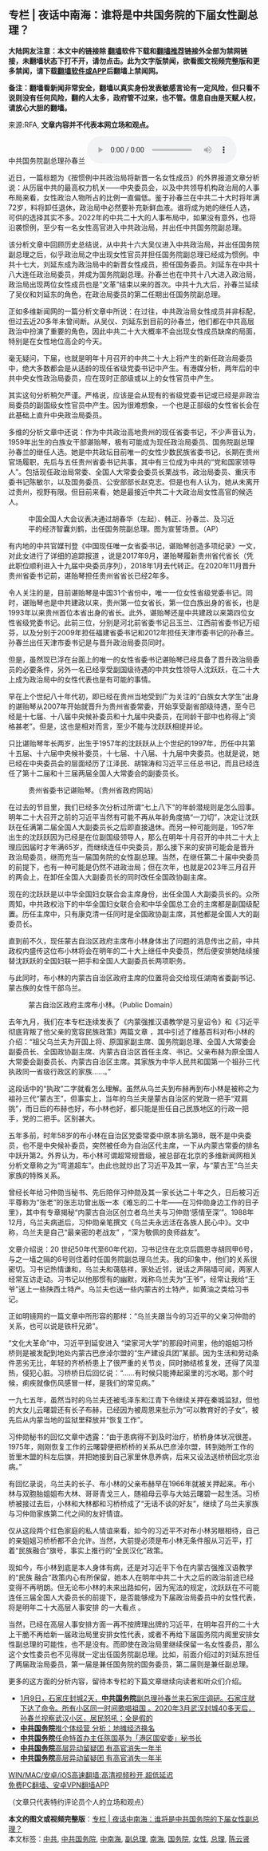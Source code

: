  <h2>专栏 | 夜话中南海：谁将是中共国务院的下届女性副总理？</h2> <p class="notice"><b>大陆网友注意：本文中的链接除 <a href="https://github.com/bannedbook/fanqiang" >翻墙</a>软件下载和<a href="https://github.com/killgcd/justmysocks/blob/master/README.md">翻墙推荐</a>链接外全部为禁网链接，未翻墙状态下打不开，请勿点击。此为文字版禁闻，欲看图文视频完整版和更多禁闻，请下载<a href="https://github.com/bannedbook/fanqiang">翻墙软件或APP</a>后翻墙上禁闻网。</p><p>备注：翻墙看新闻非常安全，翻墙以真实身份发表敏感言论有一定风险，但只看不说则没有任何风险，翻的人太多，政府管不过来，也不管。信息自由是天赋人权，请放心大胆的翻墙。</b></p>  <div class="entry"> <p>来源:RFA, <strong>文章内容并不代表本网立场和观点。</strong></p> <p>&#20013;&#20849;&#22269;&#21153;&#38498;&#21103;&#24635;&#29702;&#23385;&#26149;&#20848;             <audio controls="controls" preload="metadata" src="https://www.rfa.org/mandarin/zhuanlan/yehuazhongnanhai/gx-06112021150449.html/@@stream" type="audio/mpeg"></audio></p> <p>&#36817;&#26085;&#65292;&#19968;&#31687;&#26631;&#39064;&#20026;&#12298;&#25353;&#24815;&#20363;&#20013;&#20849;&#25919;&#27835;&#23616;&#23558;&#26032;&#26187;&#19968;&#21517;&#22899;&#24615;&#25104;&#21592;&#12299;&#30340;&#22806;&#30028;&#25253;&#36947;&#25991;&#31456;&#20998;&#26512;&#35828;&#65306;&#20174;&#21382;&#23626;&#20013;&#20849;&#30340;&#26368;&#39640;&#26435;&#21147;&#26426;&#20851;&#8212;&#8212;&#20013;&#22830;&#22996;&#21592;&#20250;&#65292;&#20197;&#21450;&#20013;&#20849;&#39046;&#23548;&#26426;&#26500;&#25919;&#27835;&#23616;&#30340;&#20154;&#20107;&#24067;&#23616;&#26469;&#30475;&#65292;&#22899;&#24615;&#25919;&#27835;&#20154;&#29289;&#25152;&#21344;&#30340;&#27604;&#20363;&#19968;&#30452;&#20559;&#20302;&#12290;&#37492;&#20110;&#23385;&#26149;&#20848;&#22312;&#20013;&#20849;&#20108;&#21313;&#22823;&#26102;&#23558;&#24180;&#28385;72&#23681;&#65292;&#26009;&#23558;&#21368;&#20219;&#36864;&#20241;&#65292;&#25919;&#27835;&#23616;&#20013;&#24517;&#28982;&#35201;&#34917;&#20805;&#26032;&#40092;&#34880;&#28082;&#12290;&#35841;&#23558;&#25104;&#20026;&#22905;&#30340;&#32487;&#20219;&#20154;&#36873;&#65292;&#21487;&#20379;&#30340;&#36873;&#25321;&#20854;&#23454;&#19981;&#22810;&#12290;2022&#24180;&#30340;&#20013;&#20849;&#20108;&#21313;&#22823;&#30340;&#20154;&#20107;&#24067;&#23616;&#20013;&#65292;&#22914;&#26524;&#27809;&#26377;&#24847;&#22806;&#65292;&#20063;&#23558;&#27839;&#34989;&#24815;&#20363;&#65292;&#33267;&#23569;&#26377;&#19968;&#21517;&#22899;&#24615;&#39640;&#23448;&#36827;&#20837;&#20013;&#20849;&#25919;&#27835;&#23616;&#65292;&#24182;&#20986;&#20219;&#20013;&#20849;&#22269;&#21153;&#38498;&#21103;&#24635;&#29702;&#12290;</p> <p>&#35813;&#20998;&#26512;&#25991;&#31456;&#20013;&#22238;&#39038;&#21382;&#21490;&#24635;&#32467;&#35828;&#65292;&#20174;&#20013;&#20849;&#21313;&#20845;&#22823;&#21556;&#20202;&#36827;&#20837;&#20013;&#20849;&#25919;&#27835;&#23616;&#65292;&#24182;&#20986;&#20219;&#22269;&#21153;&#38498;&#21103;&#24635;&#29702;&#20043;&#21518;&#65292;&#20284;&#20046;&#25919;&#27835;&#23616;&#20043;&#20013;&#20986;&#29616;&#22899;&#24615;&#23448;&#21592;&#24182;&#25285;&#20219;&#22269;&#21153;&#38498;&#21103;&#24635;&#29702;&#24050;&#32463;&#25104;&#20026;&#24815;&#20363;&#12290;&#20013;&#20849;&#21313;&#19971;&#22823;&#65292;&#21016;&#24310;&#19996;&#25104;&#20026;&#25919;&#27835;&#23616;&#20013;&#30340;&#26032;&#26187;&#22899;&#24615;&#25104;&#21592;&#65292;&#25285;&#20219;&#22269;&#21153;&#22996;&#21592;&#12290;&#21016;&#24310;&#19996;&#22312;&#20013;&#20849;&#21313;&#20843;&#22823;&#36830;&#20219;&#25919;&#27835;&#23616;&#22996;&#21592;&#65292;&#24182;&#25104;&#20026;&#22269;&#21153;&#38498;&#21103;&#24635;&#29702;&#12290;&#23385;&#26149;&#20848;&#20063;&#22312;&#20013;&#20849;&#21313;&#20843;&#22823;&#36827;&#20837;&#25919;&#27835;&#23616;&#65292;&#25919;&#27835;&#23616;&#20986;&#29616;&#20004;&#20301;&#22899;&#24615;&#25104;&#21592;&#20063;&#26159;&#8220;&#25991;&#38761;&#8221;&#32467;&#26463;&#20197;&#26469;&#30340;&#39318;&#27425;&#12290;&#20013;&#20849;&#21313;&#20061;&#22823;&#21518;&#65292;&#23385;&#26149;&#20848;&#24310;&#32493;&#20102;&#21556;&#20202;&#21644;&#21016;&#24310;&#19996;&#30340;&#35282;&#33394;&#65292;&#22312;&#25919;&#27835;&#23616;&#22996;&#21592;&#30340;&#31532;&#20108;&#20219;&#26399;&#20986;&#20219;&#22269;&#21153;&#38498;&#21103;&#24635;&#29702;&#12290; </p> <p>&#27491;&#22914;&#22810;&#32500;&#26032;&#38395;&#32593;&#30340;&#19968;&#31687;&#20998;&#26512;&#25991;&#31456;&#20013;&#25152;&#35828;&#65306;&#22312;&#36807;&#24448;&#65292;&#20013;&#20849;&#25919;&#27835;&#23616;&#22899;&#24615;&#25104;&#21592;&#24182;&#38750;&#26631;&#37197;&#65292;&#20294;&#36807;&#21435;&#36817;20&#22810;&#24180;&#26410;&#26366;&#38388;&#26029;&#12290;&#20174;&#21556;&#20202;&#12289;&#21016;&#24310;&#19996;&#21040;&#30446;&#21069;&#30340;&#23385;&#26149;&#20848;&#65292;&#20182;&#20204;&#37117;&#22312;&#20013;&#20849;&#39640;&#23618;&#25919;&#27835;&#20013;&#25198;&#28436;&#20102;&#37325;&#35201;&#30340;&#35282;&#33394;&#65292;&#22240;&#27492;&#20013;&#20849;&#20108;&#21313;&#22823;&#22823;&#27010;&#29575;&#19981;&#20250;&#20986;&#29616;&#22899;&#24615;&#25104;&#21592;&#32570;&#24109;&#30340;&#23616;&#38754;&#65292;&#29305;&#21035;&#26159;&#22312;&#22899;&#24615;&#22320;&#20301;&#39640;&#20225;&#30340;&#20170;&#22825;&#12290;</p> <p>&#27627;&#26080;&#30097;&#38382;&#65292;&#19979;&#23626;&#65292;&#20063;&#23601;&#26159;&#26126;&#24180;&#21313;&#26376;&#21484;&#24320;&#30340;&#20013;&#20849;&#20108;&#21313;&#22823;&#19978;&#23558;&#20135;&#29983;&#30340;&#26032;&#20219;&#25919;&#27835;&#23616;&#22996;&#21592;&#20013;&#65292;&#32477;&#22823;&#22810;&#25968;&#37117;&#20250;&#26159;&#20174;&#36866;&#40836;&#30340;&#29616;&#20219;&#30465;&#32423;&#20826;&#22996;&#20070;&#35760;&#20013;&#20135;&#29983;&#12290;&#26377;&#28207;&#23186;&#20998;&#26512;&#65292;&#20004;&#24180;&#21518;&#30340;&#20013;&#20849;&#20013;&#22830;&#22899;&#24615;&#25919;&#27835;&#23616;&#22996;&#21592;&#65292;&#24212;&#22312;&#29616;&#26102;&#27491;&#37096;&#32423;&#25110;&#20197;&#19978;&#30340;&#22899;&#24615;&#23448;&#21592;&#20013;&#20135;&#29983;&#12290;</p> <p>&#20854;&#23454;&#36825;&#21477;&#20998;&#26512;&#31245;&#27424;&#20005;&#35880;&#12290;&#20005;&#26684;&#35828;&#65292;&#24212;&#35813;&#26159;&#20250;&#20174;&#29616;&#26377;&#30340;&#30465;&#32423;&#20826;&#22996;&#20070;&#35760;&#25110;&#24050;&#32463;&#26159;&#38750;&#25919;&#27835;&#23616;&#22996;&#21592;&#30340;&#21103;&#22269;&#32423;&#22899;&#24615;&#23448;&#21592;&#20013;&#20135;&#29983;&#12290;&#22240;&#20026;&#24456;&#38590;&#24819;&#35937;&#65292;&#19968;&#20010;&#20063;&#26159;&#27491;&#37096;&#32423;&#30340;&#22899;&#24615;&#30465;&#38271;&#20250;&#22312;&#27492;&#22522;&#30784;&#19978;&#30452;&#21319;&#20013;&#22830;&#25919;&#27835;&#23616;&#22996;&#21592;&#12290;</p> <p>&#22810;&#32500;&#30340;&#20998;&#26512;&#25991;&#31456;&#20013;&#36824;&#35828;&#65306;&#20316;&#20026;&#20013;&#20849;&#25919;&#27835;&#39640;&#22320;&#36149;&#24030;&#30340;&#29616;&#20219;&#30465;&#22996;&#20070;&#35760;&#65292;&#19981;&#23569;&#22768;&#38899;&#35748;&#20026;&#65292;1959&#24180;&#20986;&#29983;&#30340;&#30333;&#26063;&#22899;&#24178;&#37096;&#35852;&#36155;&#29748;&#65292;&#26497;&#26377;&#21487;&#33021;&#25104;&#20026;&#29616;&#20219;&#25919;&#27835;&#23616;&#22996;&#21592;&#12289;&#22269;&#21153;&#38498;&#21103;&#24635;&#29702;&#23385;&#26149;&#20848;&#30340;&#32487;&#20219;&#20154;&#36873;&#12290;&#22905;&#26159;&#20013;&#20849;&#25919;&#22363;&#30446;&#21069;&#21807;&#19968;&#30340;&#22899;&#24615;&#23569;&#25968;&#27665;&#26063;&#30465;&#22996;&#20070;&#35760;&#65292;&#38271;&#26399;&#22312;&#36149;&#24030;&#23448;&#22330;&#23653;&#32844;&#65292;&#20808;&#21518;&#19982;&#20116;&#20219;&#36149;&#24030;&#30465;&#22996;&#20070;&#35760;&#20849;&#20107;&#65292;&#20854;&#20013;&#26377;&#19977;&#20301;&#25104;&#20026;&#20013;&#20849;&#30340;&#8220;&#20826;&#21644;&#22269;&#23478;&#39046;&#23548;&#20154;&#8221;&#12290;&#21253;&#25324;&#29616;&#20219;&#25919;&#27835;&#23616;&#24120;&#22996;&#12289;&#20840;&#22269;&#20154;&#22823;&#24120;&#22996;&#20250;&#22996;&#21592;&#38271;&#26647;&#25112;&#20070;&#65292;&#25919;&#27835;&#23616;&#22996;&#21592;&#12289;&#37325;&#24198;&#24066;&#22996;&#20070;&#35760;&#38472;&#25935;&#23572;&#65292;&#20197;&#21450;&#22269;&#21153;&#22996;&#21592;&#12289;&#20844;&#23433;&#37096;&#37096;&#38271;&#36213;&#20811;&#24535;&#12290;&#20294;&#26159;&#20063;&#26377;&#20154;&#35748;&#20026;&#65292;&#22905;&#20174;&#26410;&#31163;&#24320;&#36807;&#36149;&#24030;&#65292;&#35270;&#37326;&#26377;&#38480;&#12290;&#20294;&#30446;&#21069;&#26469;&#30475;&#65292;&#22905;&#26159;&#26368;&#25509;&#36817;&#20013;&#20849;&#20108;&#21313;&#22823;&#25919;&#27835;&#23616;&#22899;&#24615;&#39640;&#23448;&#30340;&#20505;&#36873;&#20154;&#12290;</p>  <p><figure> <figcaption>&#20013;&#22269;&#20840;&#22269;&#20154;&#22823;&#20250;&#35758;&#34920;&#20915;&#36890;&#36807;&#32993;&#26149;&#21326;&#65288;&#24038;&#36215;&#65289;&#12289;&#38889;&#27491;&#12289;&#23385;&#26149;&#20848;&#12289;&#21450;&#20064;&#36817;&#24179;&#30340;&#32463;&#27982;&#26234;&#22218;&#21016;&#40548;&#65292;&#20986;&#20219;&#22269;&#21153;&#38498;&#21103;&#24635;&#29702;&#12290;&#22270;&#20026;&#23459;&#35475;&#22330;&#26223;&#12290;&#65288;AP&#65289;</figcaption></figure> <p>&#26377;&#20869;&#22320;&#30340;&#20013;&#20849;&#23448;&#23186;&#21002;&#30331;&#12298;&#20013;&#22269;&#29616;&#20219;&#21807;&#19968;&#22899;&#30465;&#22996;&#20070;&#35760;&#65292;&#35852;&#36155;&#29748;&#21019;&#36896;&#22810;&#39033;&#32426;&#24405;&#12299;&#19968;&#25991;&#65292;&#23545;&#27492;&#22899;&#36827;&#34892;&#20102;&#35814;&#32454;&#30340;&#36861;&#36394;&#25253;&#36947; &#65292;&#35828;&#26159;2017&#24180;9&#26376;&#65292;&#35852;&#36155;&#29748;&#23653;&#26032;&#36149;&#24030;&#30465;&#20195;&#30465;&#38271;&#65288;&#20973;&#27492;&#32844;&#20301;&#39034;&#21033;&#36827;&#20837;&#21313;&#20061;&#23626;&#20013;&#22830;&#22996;&#21592;&#24207;&#21015;&#65289;&#65292;2018&#24180;1&#26376;&#21435;&#20195;&#36716;&#27491;&#12290;&#22312;2020&#24180;11&#26376;&#26187;&#21319;&#36149;&#24030;&#30465;&#22996;&#20070;&#35760;&#21069;&#65292;&#35852;&#36155;&#29748;&#25285;&#20219;&#36149;&#24030;&#30465;&#30465;&#38271;&#24050;&#32463;2&#24180;&#22810;&#12290;</p> <p>&#20196;&#20154;&#20851;&#27880;&#30340;&#26159;&#65292;&#30446;&#21069;&#35852;&#36155;&#29748;&#26159;&#20013;&#22269;31&#20010;&#30465;&#20221;&#20013;&#65292;&#21807;&#19968;&#19968;&#20301;&#22899;&#24615;&#30465;&#32423;&#20826;&#22996;&#20070;&#35760;&#12290;&#21516;&#26102;&#65292;&#35852;&#36155;&#29748;&#20063;&#26159;&#20013;&#20849;&#24314;&#25919;&#20197;&#26469;&#65292;&#36149;&#24030;&#31532;&#19968;&#20301;&#22899;&#30465;&#38271;&#65292;&#31532;&#19968;&#20301;&#30333;&#26063;&#20986;&#36523;&#30340;&#30465;&#38271;&#65292;&#20063;&#26159;1993&#24180;&#20197;&#26469;&#36149;&#24030;&#39318;&#20301;&#26412;&#30465;&#20986;&#36523;&#30340;&#30465;&#38271;&#12290;&#27492;&#22806;&#65292;&#35852;&#36155;&#29748;&#36824;&#26159;&#20013;&#20849;&#24314;&#25919;&#20197;&#26469;&#31532;&#22235;&#20301;&#22899;&#24615;&#30465;&#32423;&#20826;&#22996;&#20070;&#35760;&#12290;&#27492;&#21069;&#19977;&#20301;&#65292;&#20998;&#21035;&#26159;&#27827;&#21271;&#21069;&#30465;&#22996;&#20070;&#35760;&#21525;&#29577;&#20848;&#12289;&#27743;&#35199;&#21069;&#30465;&#22996;&#20070;&#35760;&#19975;&#32461;&#33452;&#65292;&#20197;&#21450;&#20998;&#21035;&#20110;2009&#24180;&#25285;&#20219;&#31119;&#24314;&#30465;&#22996;&#20070;&#35760;&#21644;2012&#24180;&#25285;&#20219;&#22825;&#27941;&#24066;&#22996;&#20070;&#35760;&#30340;&#23385;&#26149;&#20848;&#12290;&#23385;&#26149;&#20848;&#20986;&#20219;&#22825;&#27941;&#24066;&#22996;&#20070;&#35760;&#26159;&#19982;&#26187;&#21319;&#25919;&#27835;&#23616;&#22996;&#21592;&#21516;&#26102;&#12290;</p> <p>&#20294;&#26159;&#65292;&#34429;&#28982;&#29616;&#24050;&#28014;&#22312;&#21488;&#38754;&#19978;&#30340;&#21807;&#19968;&#30340;&#22899;&#24615;&#30465;&#22996;&#20070;&#35760;&#35852;&#36155;&#29748;&#24050;&#32463;&#20855;&#22791;&#20102;&#26187;&#21319;&#25919;&#27835;&#23616;&#22996;&#21592;&#30340;&#24517;&#35201;&#26465;&#20214;&#65292;&#21478;&#22806;&#19968;&#21517;&#24050;&#32463;&#20139;&#21463;&#21103;&#22269;&#32423;&#24453;&#36935;&#30340;&#20013;&#20849;&#22899;&#24615;&#39046;&#23548;&#20154;&#27784;&#36291;&#36291;&#65292;&#22312;&#20108;&#21313;&#22823;&#19978;&#25104;&#20026;&#25919;&#27835;&#23616;&#20013;&#30340;&#22899;&#24615;&#20195;&#34920;&#20063;&#26159;&#26377;&#21487;&#33021;&#30340;&#20107;&#24773;&#12290;</p> <p>&#26089;&#22312;&#19978;&#20010;&#19990;&#32426;&#20843;&#21313;&#24180;&#20195;&#21021;&#65292;&#21363;&#24050;&#32463;&#22312;&#36149;&#24030;&#24403;&#22320;&#21463;&#21040;&#24191;&#20026;&#20851;&#27880;&#30340;&#8220;&#30333;&#26063;&#22899;&#22823;&#23398;&#29983;&#8221;&#20986;&#36523;&#30340;&#35852;&#36155;&#29748;&#20174;2007&#24180;&#24320;&#22987;&#23601;&#26187;&#21319;&#20026;&#36149;&#24030;&#30465;&#22996;&#24120;&#22996;&#65292;&#24320;&#22987;&#20139;&#21463;&#21103;&#30465;&#37096;&#32423;&#24453;&#36935;&#65292;&#33267;&#20170;&#24050;&#32463;&#26159;&#21313;&#19971;&#23626;&#12289;&#21313;&#20843;&#23626;&#20013;&#22830;&#20505;&#34917;&#22996;&#21592;&#21644;&#21313;&#20061;&#23626;&#20013;&#22830;&#22996;&#21592;&#65292;&#22312;&#21516;&#40836;&#24178;&#37096;&#20013;&#20063;&#31216;&#24471;&#19978;&#8220;&#36164;&#26684;&#29978;&#32769;&#8221;&#12290;&#20294;&#26159;&#65292;&#36825;&#20063;&#26159;&#30456;&#23545;&#32780;&#35328;&#65292;&#33267;&#23569;&#19981;&#33021;&#19982;&#27784;&#36291;&#36291;&#30456;&#25552;&#24182;&#35770;&#12290;</p> <p>&#21482;&#27604;&#35852;&#36155;&#29748;&#24180;&#38271;&#20004;&#23681;&#65292;&#20986;&#29983;&#20110;1957&#24180;&#30340;&#27784;&#36291;&#36291;&#20174;&#19978;&#20010;&#19990;&#32426;&#30340;1997&#24180;&#65292;&#21382;&#20219;&#20013;&#20849;&#31532;&#21313;&#20116;&#23626;&#12289;&#21313;&#20845;&#23626;&#20013;&#22830;&#20505;&#34917;&#22996;&#21592;&#65292;&#21313;&#19971;&#23626;&#12289;&#21313;&#20843;&#23626;&#12289;&#21313;&#20061;&#23626;&#20013;&#22830;&#22996;&#21592;&#12290;&#20063;&#23601;&#26159;&#35828;&#65292;&#22905;&#24050;&#32463;&#22312;&#20013;&#22830;&#22996;&#21592;&#20250;&#30340;&#23618;&#38754;&#32463;&#21382;&#20102;&#27743;&#27901;&#27665;&#12289;&#32993;&#38182;&#28059;&#21644;&#20064;&#36817;&#24179;&#19977;&#20219;&#24635;&#20070;&#35760;&#65292;&#32780;&#19988;&#24050;&#32463;&#36830;&#20219;&#20102;&#31532;&#21313;&#20108;&#23626;&#21644;&#21313;&#19977;&#23626;&#20004;&#23626;&#20840;&#22269;&#20154;&#22823;&#24120;&#22996;&#20250;&#30340;&#21103;&#22996;&#21592;&#38271;&#12290;</p> <p><figure> <figcaption>&#36149;&#24030;&#30465;&#22996;&#20070;&#35760;&#35852;&#36155;&#29748;&#12290;&#65288;&#36149;&#24030;&#30465;&#25919;&#24220;&#32593;&#31449;&#65289;</figcaption></figure> <p>&#22312;&#36807;&#21435;&#30340;&#33410;&#30446;&#37324;&#65292;&#25105;&#20204;&#24050;&#32463;&#22810;&#27425;&#20998;&#26512;&#36807;&#25152;&#35859;&#8220;&#19971;&#19978;&#20843;&#19979;&#8221;&#30340;&#24180;&#40836;&#28508;&#35268;&#21017;&#26159;&#24590;&#20040;&#22238;&#20107;&#12290;&#26126;&#24180;&#20108;&#21313;&#22823;&#21484;&#24320;&#20043;&#21069;&#30340;&#20064;&#36817;&#24179;&#24403;&#28982;&#26377;&#21487;&#33021;&#19981;&#20877;&#20174;&#24180;&#40836;&#35282;&#24230;&#25630;&#8220;&#19968;&#20992;&#20999;&#8221;&#65292;&#20915;&#23450;&#35753;&#27784;&#36291;&#36291;&#22312;&#20219;&#28385;&#31532;&#20108;&#23626;&#20840;&#22269;&#20154;&#22823;&#21103;&#22996;&#21592;&#38271;&#20043;&#21518;&#21363;&#30452;&#25509;&#36864;&#20241;&#12290;&#32780;&#21478;&#19968;&#31181;&#21487;&#33021;&#21017;&#26159;&#65292;1957&#24180;&#20986;&#29983;&#30340;&#27784;&#36291;&#36291;&#22240;&#20026;&#24050;&#32463;&#26159;&#22312;&#20301;&#21103;&#22269;&#32423;&#39046;&#23548;&#20154;&#65292;&#37027;&#20040;&#22312;&#26126;&#24180;&#21313;&#26376;&#21484;&#24320;&#30340;&#20013;&#20849;&#20108;&#21313;&#22823;&#19978;&#29702;&#24212;&#22240;&#23626;&#26102;&#25165;&#24180;&#28385;65&#23681;&#65292;&#32780;&#32487;&#32493;&#36830;&#20219;&#20013;&#22830;&#22996;&#21592;&#65292;&#37027;&#20040;&#25509;&#19979;&#26469;&#30340;&#23433;&#25490;&#21487;&#33021;&#20250;&#26159;&#26187;&#21319;&#25919;&#27835;&#23616;&#22996;&#21592;&#65292;&#32487;&#32780;&#20805;&#24403;&#19968;&#23626;&#22269;&#21153;&#38498;&#30340;&#22899;&#24615;&#21103;&#24635;&#29702;&#12290;&#24403;&#28982;&#65292;&#22312;&#32487;&#20219;&#31532;&#20108;&#21313;&#23626;&#20013;&#22830;&#22996;&#21592;&#30340;&#21069;&#25552;&#19979;&#65292;&#20063;&#26377;&#19968;&#31181;&#21487;&#33021;&#26159;&#20173;&#28982;&#19981;&#36827;&#25919;&#27835;&#23616;&#65307;&#20294;&#22312;&#27425;&#24180;&#65292;&#20063;&#23601;&#26159;2023&#24180;&#19977;&#26376;&#21484;&#24320;&#30340;&#20004;&#20250;&#19978;&#65292;&#22312;&#21368;&#20219;&#20840;&#22269;&#20154;&#22823;&#21103;&#22996;&#21592;&#38271;&#30340;&#21516;&#26102;&#25913;&#20219;&#20840;&#22269;&#25919;&#21327;&#21103;&#20027;&#24109;&#12290;</p> <p>&#29616;&#22312;&#30340;&#27784;&#36291;&#36291;&#26159;&#20197;&#20013;&#21326;&#20840;&#22269;&#22919;&#22899;&#32852;&#21512;&#20250;&#20027;&#24109;&#36523;&#20221;&#65292;&#20986;&#20219;&#20840;&#22269;&#20154;&#22823;&#21103;&#22996;&#21592;&#38271;&#30340;&#12290;&#20247;&#25152;&#21608;&#30693;&#65292;&#20013;&#20849;&#25919;&#26435;&#27835;&#19979;&#30340;&#20013;&#21326;&#20840;&#22269;&#22919;&#22899;&#32852;&#21512;&#20250;&#21644;&#20013;&#21326;&#20840;&#22269;&#24635;&#24037;&#20250;&#30340;&#20027;&#24109;&#37117;&#26159;&#21103;&#22269;&#32423;&#37197;&#32622;&#12290;&#21382;&#20219;&#20027;&#24109;&#20013;&#65292;&#21482;&#26377;&#24247;&#20811;&#28165;&#19968;&#20219;&#21516;&#26102;&#26159;&#20840;&#22269;&#25919;&#21327;&#21103;&#20027;&#24109;&#65292;&#20854;&#20182;&#37117;&#26159;&#20840;&#22269;&#20154;&#22823;&#30340;&#21103;&#22996;&#21592;&#38271;&#12290;</p> <p>&#30452;&#21040;&#21069;&#19981;&#20037;&#65292;&#29616;&#20219;&#33945;&#21476;&#33258;&#27835;&#21306;&#25919;&#24220;&#20027;&#24109;&#24067;&#23567;&#26519;&#36523;&#20307;&#20986;&#20102;&#38382;&#39064;&#30340;&#28040;&#24687;&#20256;&#20986;&#20043;&#21069;&#65292;&#20013;&#20849;&#25919;&#26435;&#20869;&#30427;&#20256;&#36825;&#20301;&#24067;&#23567;&#26519;&#23558;&#20250;&#22312;&#26126;&#24180;&#30340;&#20108;&#21313;&#22823;&#19978;&#32487;&#20219;&#20013;&#22830;&#22996;&#21592;&#65292;&#28982;&#21518;&#20415;&#23433;&#25490;&#22905;&#38470;&#32493;&#25509;&#26367;&#27784;&#36291;&#36291;&#30340;&#20840;&#22269;&#22919;&#32852;&#19968;&#25226;&#25163;&#21644;&#20840;&#22269;&#20154;&#22823;&#21103;&#22996;&#21592;&#38271;&#20004;&#39033;&#32844;&#21153;&#12290;</p>  <p>&#19982;&#27492;&#21516;&#26102;&#65292;&#24067;&#23567;&#26519;&#30340;&#20869;&#33945;&#21476;&#33258;&#27835;&#21306;&#25919;&#24220;&#20027;&#24109;&#30340;&#20301;&#32622;&#23558;&#20250;&#20132;&#32473;&#29616;&#20219;&#28246;&#21335;&#30465;&#22996;&#21103;&#20070;&#35760;&#12289;&#33945;&#21476;&#26063;&#30340;&#22899;&#24615;&#24178;&#37096;&#20044;&#20848;&#12290;</p> <p><figure> <figcaption>&#33945;&#21476;&#33258;&#27835;&#21306;&#25919;&#24220;&#20027;&#24109;&#24067;&#23567;&#26519;&#12290;&#65288;Public Domain&#65289;</figcaption></figure> <p>&#21435;&#24180;&#20061;&#26376;&#65292;&#25105;&#20204;&#22312;&#26412;&#19987;&#26639;&#36830;&#32493;&#21457;&#34920;&#20102;&#12298;&#20869;&#33945;&#24378;&#25512;&#27721;&#35821;&#25945;&#23398;&#26159;&#20064;&#30343;&#35791;&#20196;&#12299;&#21644;&#12298;&#20064;&#36817;&#24179;&#24443;&#24213;&#32972;&#21467;&#20102;&#20182;&#29238;&#20146;&#30340;&#23485;&#23481;&#27665;&#26063;&#25919;&#31574;&#12299;&#20004;&#31687;&#25991;&#31456; &#65292;&#20854;&#20013;&#24341;&#36848;&#20102;&#32500;&#22522;&#30334;&#31185;&#23545;&#24067;&#23567;&#26519;&#30340;&#20171;&#32461;&#65306;&#8220;&#31062;&#29238;&#20044;&#20848;&#22827;&#20026;&#24320;&#22269;&#19978;&#23558;&#12289;&#21407;&#22269;&#23478;&#21103;&#20027;&#24109;&#12289;&#22269;&#21153;&#38498;&#21103;&#24635;&#29702;&#12289;&#20840;&#22269;&#20154;&#22823;&#24120;&#22996;&#20250;&#21103;&#22996;&#21592;&#38271;&#12289;&#20840;&#22269;&#25919;&#21327;&#21103;&#20027;&#24109;&#12289;&#20869;&#33945;&#21476;&#33258;&#27835;&#21306;&#39318;&#20219;&#20027;&#24109;&#12289;&#20070;&#35760;&#12290;&#29238;&#20146;&#24067;&#36203;&#20026;&#21407;&#20840;&#22269;&#20154;&#22823;&#24120;&#22996;&#20250;&#21103;&#22996;&#21592;&#38271;&#12289;&#20869;&#33945;&#21476;&#33258;&#27835;&#21306;&#20027;&#24109;&#12290;&#20854;&#23478;&#26063;&#20026;&#20013;&#21326;&#20154;&#27665;&#20849;&#21644;&#22269;&#31532;&#19968;&#20010;&#31062;&#23385;&#19977;&#20195;&#25191;&#25919;&#21516;&#19968;&#30465;&#32423;&#34892;&#25919;&#21306;&#30340;&#23478;&#26063;&#8230;&#8230;&#12290;&#8221;</p> <p>&#36825;&#27573;&#35805;&#20013;&#30340;&#8220;&#25191;&#25919;&#8221;&#20108;&#23383;&#23601;&#30475;&#24590;&#20040;&#29702;&#35299;&#12290;&#34429;&#28982;&#20174;&#20044;&#20848;&#22827;&#21040;&#24067;&#36203;&#20877;&#21040;&#24067;&#23567;&#26519;&#26159;&#34987;&#31216;&#20043;&#20026;&#31062;&#23385;&#19977;&#20195;&#8220;&#33945;&#21476;&#29579;&#8221;&#65292;&#20294;&#20107;&#23454;&#19978;&#65292;&#24403;&#24180;&#30340;&#20044;&#20848;&#22827;&#26159;&#33945;&#21476;&#33258;&#27835;&#21306;&#30340;&#20826;&#25919;&#19968;&#25226;&#25163;&#8220;&#21452;&#32937;&#25361;&#8221;&#65292;&#32780;&#26085;&#21518;&#30340;&#24067;&#36203;&#20063;&#22909;&#65292;&#24067;&#23567;&#26519;&#20063;&#22909;&#65292;&#37117;&#21482;&#33021;&#26159;&#25285;&#20219;&#33258;&#24049;&#27665;&#26063;&#22320;&#21306;&#30340;&#34892;&#25919;&#19968;&#25226;&#25163;&#65292;&#20826;&#30340;&#20108;&#25226;&#25163;&#12290;&#21306;&#21035;&#29978;&#22823;&#12290;</p> <p>&#20116;&#24180;&#22810;&#21069;&#65292;&#26102;&#24180;58&#23681;&#30340;&#24067;&#23567;&#26519;&#22312;&#33258;&#27835;&#21306;&#20826;&#22996;&#24120;&#22996;&#20013;&#21407;&#26412;&#25490;&#21517;&#31532;8&#65292;&#26082;&#19981;&#26159;&#20013;&#22830;&#22996;&#21592;&#65292;&#20063;&#19981;&#26159;&#20013;&#22830;&#20505;&#34917;&#22996;&#21592;&#65292;&#31361;&#28982;&#34987;&#20219;&#21629;&#20026;&#33258;&#27835;&#21306;&#20195;&#20027;&#24109;&#65292;&#19968;&#19979;&#20174;&#20869;&#33945;&#21476;&#24120;&#22996;&#30340;&#25490;&#21517;&#20013;&#36291;&#21319;&#31532;2&#12290;&#22806;&#30028;&#35748;&#20026;&#65292;&#24067;&#23567;&#26519;&#21487;&#35859;&#36229;&#24120;&#35268;&#26187;&#32423;&#65292;&#34987;&#24635;&#37096;&#22312;&#21271;&#20140;&#30340;&#22810;&#32500;&#26032;&#38395;&#32593;&#30456;&#20851;&#20998;&#26512;&#25991;&#31456;&#31216;&#20043;&#20026;&#8220;&#24367;&#36947;&#36229;&#36710;&#8221;&#12290;&#30001;&#27492;&#20063;&#23601;&#28818;&#20986;&#20102;&#20064;&#36817;&#24179;&#21450;&#20854;&#19968;&#23478;&#65292;&#19982;&#8220;&#33945;&#21476;&#29579;&#8220;&#20044;&#20848;&#22827;&#23478;&#26063;&#30340;&#29305;&#27530;&#20851;&#31995;&#12290;</p> <p>&#26366;&#32463;&#38271;&#24180;&#32473;&#20064;&#20210;&#21195;&#24403;&#31192;&#20070;&#12289;&#20808;&#21518;&#38506;&#20276;&#20064;&#20210;&#21195;&#21450;&#20854;&#19968;&#23478;&#38271;&#36798;&#20108;&#21313;&#24180;&#20043;&#20037;&#65292;&#26085;&#21518;&#34987;&#20064;&#36817;&#24179;&#23562;&#31216;&#20026;&#8220;&#24352;&#32769;&#8221;&#30340;&#24352;&#24535;&#21151;&#26366;&#20986;&#29256;&#19968;&#26412;&#12298;&#38590;&#24536;&#30340;&#20108;&#21313;&#24180;&#8212;&#8212;&#22312;&#20064;&#20210;&#21195;&#36523;&#36793;&#24037;&#20316;&#30340;&#26085;&#23376;&#37324;&#12299;&#65292;&#20854;&#20013;&#26377;&#19987;&#31456;&#25581;&#31192;&#8220;&#20869;&#33945;&#21476;&#33258;&#27835;&#21306;&#21019;&#31435;&#32773;&#20044;&#20848;&#22827;&#19982;&#20064;&#20210;&#21195;&#8216;&#24863;&#24773;&#33267;&#28145;&#8217;&#8221;&#12290;1988&#24180;12&#26376;&#65292;&#20044;&#20848;&#22827;&#30149;&#36893;&#21518;&#65292;&#20064;&#20210;&#21195;&#20146;&#31508;&#25776;&#25991;&#12298;&#20044;&#20848;&#22827;&#27704;&#36828;&#27963;&#22312;&#21508;&#26063;&#20154;&#27665;&#24515;&#20013;&#12299;&#12290;&#25991;&#20013;&#31216;&#65292;&#20044;&#20848;&#22827;&#26159;&#33258;&#24049;&#8220;&#26368;&#20146;&#23494;&#30340;&#32769;&#25112;&#21451;&#8221; &#65292;&#8220;&#28145;&#20026;&#25964;&#20329;&#30340;&#33391;&#24072;&#30410;&#21451;&#8221;&#12290;</p> <p>&#25991;&#31456;&#20171;&#32461;&#35828;&#65306;20 &#19990;&#32426;50&#24180;&#20195;&#33267;60&#24180;&#20195;&#21021;&#65292;&#20064;&#20070;&#35760;&#20303;&#22312;&#21271;&#20140;&#21518;&#22278;&#24681;&#23546;&#32993;&#21516;&#30002;6&#21495;&#65292;&#19982;&#20043;&#19968;&#22681;&#20043;&#38548;&#30340;6&#21495;&#21017;&#20303;&#30528;&#26102;&#20219;&#22269;&#21153;&#38498;&#21103;&#24635;&#29702;&#20044;&#20848;&#22827;&#12290;&#25105;&#30340;&#21360;&#35937;&#20013;&#65292;&#20182;&#20204;&#30340;&#20851;&#31995;&#24456;&#23494;&#20999;&#12290;&#20064;&#20070;&#35760;&#28909;&#24773;&#35878;&#21644;&#65292;&#20044;&#20848;&#22827;&#21644;&#34108;&#24904;&#31077;&#65292;&#23478;&#22788;&#36817;&#37051;&#65292;&#35828;&#35805;&#20043;&#22768;&#38548;&#22681;&#21487;&#38395;&#65292;&#20004;&#23478;&#20154;&#32463;&#24120;&#20114;&#35775;&#36208;&#21160;&#12290;&#20064;&#20070;&#35760;&#20197;&#20182;&#37027;&#24815;&#26377;&#30340;&#24189;&#40664;&#65292;&#25103;&#31216;&#20044;&#20848;&#22827;&#20026;&#8220;&#29579;&#29239;&#8221;&#65292;&#32463;&#24120;&#35753;&#25105;&#32473;&#8220;&#29579;&#29239;&#8221;&#36865;&#19978;&#19968;&#20123;&#38485;&#35199;&#22303;&#29305;&#20135;&#12290;&#20044;&#20848;&#22827;&#20063;&#36865;&#19968;&#20123;&#20869;&#33945;&#21476;&#30340;&#22303;&#29305;&#20135;&#65292;&#22914;&#40644;&#27833;&#20043;&#31867;&#32473;&#20064;&#20070;&#35760;&#12290;</p> <p>&#27491;&#22914;&#26126;&#38236;&#32593;&#30340;&#19968;&#31687;&#25991;&#31456;&#20013;&#25152;&#24418;&#23481;&#30340;&#37027;&#26679;&#65306;&#8220;&#20044;&#20848;&#22827;&#36319;&#24403;&#20170;&#30340;&#20064;&#36817;&#24179;&#30340;&#29238;&#20146;&#20064;&#20210;&#21195;&#30340;&#20851;&#31995;&#65292;&#20063;&#21487;&#20197;&#35828;&#26159;&#38081;&#26438;&#20804;&#24351;&#8221;&#12290;</p> <p>&#8220;&#25991;&#21270;&#22823;&#38761;&#21629;&#8221;&#20013;&#65292;&#20064;&#36817;&#24179;&#21040;&#24310;&#23433;&#36827;&#20837; &#8220;&#26753;&#23478;&#27827;&#22823;&#23398;&#8221;&#30340;&#37027;&#27573;&#26102;&#38388;&#37324;&#65292;&#20182;&#30340;&#22992;&#22992;&#20064;&#26725;&#26725;&#21017;&#26159;&#34987;&#21457;&#37197;&#21040;&#22320;&#22788;&#20869;&#33945;&#21476;&#24052;&#24422;&#28118;&#23572;&#30431;&#30340;&#8220;&#29983;&#20135;&#24314;&#35774;&#20853;&#22242;&#8221;&#26576;&#37096;&#12290;&#22240;&#20026;&#29983;&#27963;&#21644;&#21171;&#21160;&#26465;&#20214;&#24694;&#21155;&#26080;&#27604;&#65292;&#24180;&#36731;&#30340;&#40784;&#26725;&#26725;&#24739;&#19978;&#20102;&#24456;&#20005;&#37325;&#30340;&#20851;&#33410;&#28814;&#65292;&#21516;&#26102;&#32954;&#32467;&#26680;&#22797;&#21457;&#65292;&#36824;&#24471;&#20102;&#39118;&#28287;&#28909;&#65292;&#20405;&#29359;&#24515;&#33039;&#12290;&#20064;&#26725;&#26725;&#26085;&#21518;&#22238;&#24518;&#35828;&#65306;&#8220;&#8230;&#8230;&#26377;&#26102;&#20505;&#21482;&#33021;&#25447;&#36215;&#28192;&#37324;&#30340;&#27745;&#27700;&#21917;&#12290;&#37027;&#20010;&#26102;&#20505;&#65292;&#30178;&#30142;&#23601;&#20687;&#20260;&#39118;&#24863;&#20882;&#19968;&#26679;&#65292;&#26159;&#25105;&#20204;&#30340;&#24120;&#35265;&#30149;&#12290;&#8221;</p>  <p>&#19968;&#20061;&#19971;&#20116;&#24180;&#65292;&#34429;&#28982;&#24403;&#26102;&#30340;&#20044;&#20848;&#22827;&#36824;&#34987;&#27611;&#27901;&#19996;&#21644;&#27743;&#38738;&#19979;&#20196;&#32487;&#32493;&#20851;&#25276;&#22312;&#31206;&#22478;&#30417;&#29425;&#65292;&#20294;&#20182;&#30340;&#22823;&#22899;&#20799;&#20113;&#26329;&#30887;&#36824;&#26377;&#38271;&#23376;&#24067;&#36203;&#65292;&#24050;&#32463;&#22240;&#20026;&#34987;&#21608;&#24681;&#26469;&#25209;&#31034;&#20026;&#8220;&#21487;&#20197;&#25945;&#32946;&#22909;&#30340;&#23376;&#22899;&#8221;&#65292;&#34987;&#20808;&#21518;&#20174;&#20869;&#33945;&#24403;&#22320;&#30340;&#30417;&#29425;&#37324;&#37322;&#25918;&#24182;&#8220;&#24674;&#22797;&#24037;&#20316;&#8221;&#12290;</p> <p>&#20064;&#20210;&#21195;&#31192;&#20070;&#30340;&#22238;&#24518;&#25991;&#31456;&#20013;&#36879;&#38706;&#65306;&#8220;&#30001;&#20110;&#24739;&#30149;&#24471;&#19981;&#21040;&#21450;&#26102;&#27835;&#30103;&#65292;&#26725;&#26725;&#36523;&#20307;&#29366;&#20917;&#24456;&#24046;&#12290;1975&#24180;&#65292;&#21018;&#21018;&#24674;&#22797;&#24037;&#20316;&#30340;&#20113;&#26329;&#30887;&#20415;&#25226;&#26725;&#26725;&#30340;&#20851;&#31995;&#20174;&#24052;&#24422;&#28118;&#23572;&#30431;&#65292;&#36716;&#21040;&#22905;&#25152;&#24037;&#20316;&#30340;&#21746;&#37324;&#26408;&#30431;&#30340;&#31185;&#24038;&#21518;&#26071;&#65292;&#24182;&#25226;&#22905;&#25509;&#21040;&#33258;&#24049;&#23478;&#37324;&#20241;&#24687;&#20859;&#30149;&#65292;&#21518;&#26469;&#21448;&#35774;&#27861;&#36865;&#26725;&#26725;&#22238;&#21271;&#20140;&#27835;&#30149;&#12290;&#8221;</p> <p>&#26377;&#22238;&#24518;&#24405;&#35828;&#65292;&#20044;&#20848;&#22827;&#30340;&#38271;&#23376;&#12289;&#24067;&#23567;&#26519;&#30340;&#29238;&#20146;&#24067;&#36203;&#26089;&#22312;1966&#24180;&#23601;&#34987;&#20851;&#25276;&#36215;&#26469;&#12290;&#24067;&#23567;&#26519;&#19982;&#21452;&#32990;&#32974;&#22992;&#22992;&#24067;&#22823;&#26519;&#12289;&#21733;&#21733;&#38738;&#25096;&#19977;&#20154;&#65292;&#38543;&#31062;&#27597;&#20113;&#20141;&#19982;&#22823;&#22993;&#20113;&#26329;&#30887;&#19968;&#36215;&#29983;&#27963;&#12290;&#20064;&#26725;&#26725;&#34987;&#25509;&#36807;&#21435;&#21518;&#65292;&#23567;&#26519;&#21644;&#22823;&#26519;&#37117;&#21644;&#20064;&#26725;&#26725;&#25104;&#20102;&#8220;&#26080;&#35805;&#19981;&#35848;&#30340;&#22909;&#21451;&#8221;&#65292;&#32487;&#32493;&#20102;&#20044;&#20848;&#22827;&#23478;&#26063;&#19982;&#20064;&#20210;&#21195;&#23478;&#26063;&#31532;&#20108;&#20195;&#20043;&#38388;&#30340;&#21451;&#22909;&#24773;&#35850;&#12290;</p> <p>&#20165;&#20174;&#36825;&#27573;&#20004;&#20010;&#32418;&#33394;&#23478;&#24237;&#30340;&#31169;&#20154;&#24773;&#35850;&#26469;&#30475;&#65292;&#22914;&#20170;&#30340;&#20064;&#36817;&#24179;&#19981;&#23545;&#24067;&#23567;&#26519;&#21478;&#30524;&#30456;&#24453;&#65292;&#33258;&#24049;&#30340;&#20146;&#22992;&#22992;&#20064;&#26725;&#26725;&#37117;&#19981;&#20250;&#20801;&#35768;&#12290;&#24403;&#28982;&#65292;&#22823;&#21069;&#25552;&#24517;&#39035;&#26159;&#24067;&#23567;&#26519;&#26080;&#26465;&#20214;&#26381;&#20174;&#20064;&#36817;&#24179;&#65292;&#25171;&#30528;&#8220;&#27665;&#26063;&#34701;&#21512;&#8221;&#26071;&#21495;&#65292;&#20107;&#23454;&#19978;&#25512;&#34892;&#30340;&#8220;&#20840;&#27665;&#27721;&#21270;&#8221;&#25919;&#31574;&#12290;</p> <p>&#29616;&#22914;&#20170;&#65292;&#24067;&#23567;&#26519;&#21040;&#24213;&#26159;&#26412;&#20154;&#36523;&#20307;&#26377;&#30149;&#65292;&#36824;&#26159;&#23545;&#20064;&#36817;&#24179;&#19979;&#20196;&#22312;&#20869;&#33945;&#21476;&#24378;&#25512;&#27721;&#35821;&#25945;&#23398;&#30340;&#8220;&#27665;&#26063; &#34701;&#21512;&#8221;&#25919;&#31574;&#20869;&#24515;&#26377;&#25152;&#20445;&#30041;&#65292;&#22905;&#26412;&#20154;&#22312;&#26126;&#24180;&#20013;&#20849;&#20108;&#21313;&#22823;&#20043;&#21518;&#30340;&#25919;&#27835;&#21069;&#36884;&#24050;&#32463;&#21464;&#24471;&#19981;&#20877;&#26126;&#26391;&#12290;&#20294;&#26080;&#35770;&#24067;&#23567;&#26519;&#30340;&#26410;&#26469;&#20986;&#36335;&#22914;&#20309;&#65292;&#22240;&#20026;&#23466;&#27861;&#30340;&#35268;&#23450;&#65292;&#27784;&#36291;&#36291;&#22312;&#19981;&#21487;&#33021;&#36830;&#20219;&#19977;&#23626;&#20840;&#22269;&#20154;&#22823;&#22996;&#21592;&#38271;&#30340;&#21069;&#25552;&#19979;&#65292;&#26159;&#21542;&#33021;&#22815;&#25104;&#20026;&#19979;&#23626;&#25919;&#27835;&#23616;&#22996;&#21592;&#20013;&#30340;&#22899;&#24615;&#20195;&#34920;&#65292;&#23558;&#26159;&#26126;&#24180;&#20108;&#21313;&#22823;&#39640;&#23618;&#20154;&#20107;&#23433;&#25490; &#30340;&#19968;&#22823;&#30475;&#28857; &#12290;</p> <p>&#24403;&#28982;&#65292;&#24050;&#32463;&#22312;&#39640;&#23618;&#20154;&#20107;&#23433;&#25490;&#26041;&#38754;&#19968;&#20877;&#19981;&#25353;&#29260;&#29702;&#20986;&#29260;&#30340;&#20064;&#36817;&#24179;&#65292;&#22312;&#26126;&#24180;&#21484;&#24320;&#30340;&#20108;&#21313;&#22823;&#19978;&#24178;&#33030;&#19981;&#20877;&#32473;&#26032;&#19968;&#23626;&#25919;&#27835;&#23616;&#37324;&#23433;&#25490;&#22899;&#24615;&#20195;&#34920;&#65292;&#25110;&#32773;&#19981;&#20877;&#32473;&#19979;&#23626;&#22269;&#21153;&#38498;&#20869;&#38401;&#37324;&#23433;&#25490;&#22899;&#24615;&#21103;&#24635;&#29702;&#30340;&#21487;&#33021;&#24615;&#65292;&#20063;&#19981;&#26159;&#27809;&#26377;&#12290;&#32780;&#21363;&#20351;&#22312;&#25919;&#27835;&#23616;&#37324;&#32487;&#32493;&#20445;&#30041;&#19968;&#21517;&#22899;&#24615;&#22996;&#21592;&#65292;&#37027;&#20040;&#36825;&#20010;&#22899;&#24615;&#22996;&#21592;&#20063;&#19981;&#35265;&#24471;&#23601;&#19968;&#23450;&#20986;&#20219;&#22269;&#21153;&#38498;&#21103;&#24635;&#29702;&#12290;&#27604;&#22914;&#65292;&#21069;&#38754;&#20171;&#32461;&#36807;&#30340;&#21016;&#24310;&#19996;&#25285;&#20219;&#20102;&#20004;&#23626;&#25919;&#27835;&#23616;&#22996;&#21592;&#65292;&#31532;&#19968;&#23626;&#26159;&#20860;&#20219;&#22269;&#21153;&#38498;&#30340;&#22269;&#21153;&#22996;&#21592;&#65292;&#31532;&#20108;&#23626;&#21017;&#26159;&#20860;&#20219;&#21103;&#24635;&#29702;&#12290;</p> <p>&#26356;&#22810;&#30340;&#36825;&#26041;&#38754;&#30340;&#20998;&#26512;&#20869;&#23481;&#65292;&#30041;&#24453;&#26412;&#19987;&#26639;&#30340;&#19979;&#31687;&#25991;&#31456;&#32487;&#32493;&#21521;&#35835;&#32773;&#21644;&#21548;&#20247;&#20204;&#20171;&#32461;&#12290;</p> <ul class='op-related-articles' title='相关阅读'> <li><a href='https://www.bannedbook.org/bnews/bannedvideo/20210116/1468883.html' target='_blank'>1月9日，石家庄封城2天，<b>中共国务院</b>副总理孙春兰来石家庄调研。石家庄就下达了命令。所有小区同一时间歌唱祖国 。2020年3月武汉封城40多天后，孙春兰视察武汉小区，居民怒吼：全是假的</a></li> <li><a href='https://www.bannedbook.org/bnews/cbnews/20200807/1375996.html' target='_blank'><b>中共国务院</b>推个体经营 分析：地摊经济换名</a></li> <li><a href='https://www.bannedbook.org/bnews/cnnews/hknews/20200702/1354520.html' target='_blank'><b>中共国务院</b>任命特首办主任陈国基为「港区国安委」秘书长</a></li> <li><a href='https://www.bannedbook.org/bnews/cbnews/20200427/1320073.html' target='_blank'><b>中共国务院</b>高层异动留疑团 有高官消失一年半</a></li> <li><a href='https://www.bannedbook.org/bnews/comments/20200427/1320017.html' target='_blank'><b>中共国务院</b>高层异动留疑团  有高官消失一年半</a></li> </ul> <p class="texttj"> <a href="https://github.com/bannedbook/fanqiang/wiki/V2ray%E6%9C%BA%E5%9C%BA" target="_blank">WIN/MAC/安卓/iOS高速翻墙:高清视频秒开,超低延迟</a><br/> <a href="https://github.com/bannedbook/fanqiang/wiki/%E7%A6%81%E9%97%BB%E7%BD%91%E5%AE%89%E5%8D%93%E7%BF%BB%E5%A2%99%E6%96%B0%E9%97%BBAPP" target="_blank">免费PC翻墙、安卓VPN翻墙APP</a></p> <p>&#65288;&#25991;&#31456;&#21482;&#20195;&#34920;&#29305;&#32422;&#35780;&#35770;&#21592;&#20010;&#20154;&#30340;&#31435;&#22330;&#21644;&#35266;&#28857;&#65289;</p><a name='sharetosocial'></a>       <div><b>本文的图文或视频完整版</b>：<a href='https://www.bannedbook.org/bnews/cbnews/20210615/1566847.html'>专栏 | 夜话中南海：谁将是中共国务院的下届女性副总理？</a></div>  </div><!--END ENTRY--> <div class="postfooter"> <div>本文标签：<a href="https://www.bannedbook.org/bnews/tag/%e4%b8%ad%e5%85%b1/" rel="tag">中共</a>, <a href="https://www.bannedbook.org/bnews/tag/%E4%B8%AD%E5%85%B1%E5%9B%BD%E5%8A%A1%E9%99%A2/" rel="tag">中共国务院</a>, <a href="https://www.bannedbook.org/bnews/tag/%e4%b8%ad%e5%8d%97%e6%b5%b7/" rel="tag">中南海</a>, <a href="https://www.bannedbook.org/bnews/tag/%e5%89%af%e6%80%bb%e7%90%86/" rel="tag">副总理</a>, <a href="https://www.bannedbook.org/bnews/tag/%e5%8d%97%e6%b5%b7/" rel="tag">南海</a>, <a href="https://www.bannedbook.org/bnews/tag/%e5%9b%bd%e5%8a%a1%e9%99%a2/" rel="tag">国务院</a>, <a href="https://www.bannedbook.org/bnews/tag/%e5%a5%b3%e6%80%a7/" rel="tag">女性</a>, <a href="https://www.bannedbook.org/bnews/tag/%e6%80%bb%e7%90%86/" rel="tag">总理</a>, <a href="https://www.bannedbook.org/bnews/tag/%e9%99%88%e4%ba%91%e8%b4%a4/" rel="tag">陈云贤</a></div>  </div><!--END POSTFOOTER--> 